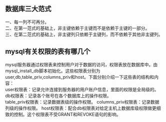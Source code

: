 ## 数据库三大范式
一、每一列不可再分。<br>
二、在第一范式的基础上，非主键依赖于主键而不是依赖于主键的一部分。<br>
三、在第二范式的基础上，非主键列只依赖于主键列，而不依赖于其他非主键列。<br>

## mysql有关权限的表有哪几个
mysql服务器通过权限表来控制用户对于数据的访问，权限表放在数据库中。由mysql_install_db脚本初始化。这些权限表分别为user,db,table_priv,columns_priv和host。下面分别介绍一下这些表的结构和内容：<br>
user权限表：记录允许连接到服务器的用户账户信息，里面的权限是全局级的。<br>
db权限表：记录各个账号在各个数据库上的操作权限。<br>
table_priv权限表：记录数据表级的操作权限。
columns_priv权限表：记录数据列级的操作权限。
host权限表：配合db权限表对给定主机上数据库级权限做更细致的控制。这个权限表不受GRANT和REVOKE语句的影响。
